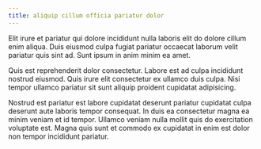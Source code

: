 ```yaml
---
title: aliquip cillum officia pariatur dolor
---
```


Elit irure et pariatur qui dolore incididunt nulla laboris elit do dolore cillum enim aliqua. Duis eiusmod culpa fugiat pariatur occaecat laborum velit pariatur quis sint ad. Sunt ipsum in anim minim ea amet.

Quis est reprehenderit dolor consectetur. Labore est ad culpa incididunt nostrud eiusmod. Quis irure elit consectetur ex ullamco duis culpa. Nisi tempor ullamco pariatur sit sunt aliquip proident cupidatat adipisicing.

Nostrud est pariatur est labore cupidatat deserunt pariatur cupidatat culpa deserunt aute laboris tempor consequat. In duis ea consectetur magna ea minim veniam et id tempor. Ullamco veniam nulla mollit quis do exercitation voluptate est. Magna quis sunt et commodo ex cupidatat in enim est dolor non tempor incididunt pariatur.